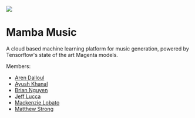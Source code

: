 ![](https://github.com/CUBigDataClass/Mamba-Music/workflows/Python%20application/badge.svg)

# Mamba Music
A cloud based machine learning platform for music generation, powered by Tensorflow's state of the art Magenta models.

Members:
- [Aren Dalloul](https://github.com/adalloul0928)
- [Ayush Khanal](https://github.com/jptboy)
- [Brian Nguyen](https://github.com/BrianNguyen214)
- [Jeff Lucca](https://github.com/lucca)
- [Mackenzie Lobato](https://github.com/mackenzielobato)
- [Matthew Strong](https://github.com/peasant98)
